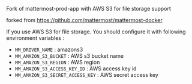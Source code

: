 Fork of mattermost-prod-app with AWS S3 for file storage support

forked from https://github.com/mattermost/mattermost-docker

If you use AWS S3 for file storage. You should configure it with following environment variables :
* `MM_DRIVER_NAME` : amazons3
* `MM_AMAZON_S3_BUCKET` : AWS s3 bucket name
* `MM_AMAZON_S3_REGION` : AWS region
* `MM_AMAZON_S3_ACCESS_KEY_ID` : AWS access key id
* `MM_AMAZON_S3_SECRET_ACCESS_KEY` : AWS secret access key
